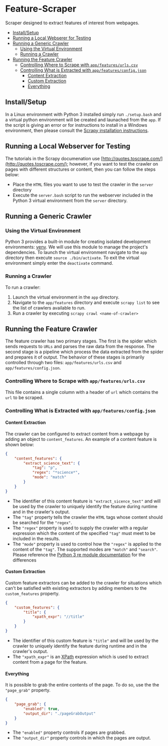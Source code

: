 # Feature-Scraper

Scraper designed to extract features of interest from webpages.

- [Install/Setup](#install/setup)
- [Running a Local Webserer for Testing](#running-a-local-webserver-for-testing)
- [Running a Generic Crawler](#running-a-generic-crawler)
  - [Using the Virtual Environment](#using-the-virtual-environment)
  - [Running a Crawler](#running-a-crawler)
- [Running the Feature Crawler](#running-the-feature-crawler)
  - [Controlling Where to Scrape with `app/features/urls.csv`](#controlling-where-to-scrape-with-app/features/urls.csv)
  - [Controlling What is Extracted with `app/features/config.json`](#controlling-what-is-extracted-with-app/features/config.json)
    - [Content Extraction](#content-extraction)
    - [Custom Extraction](#custom-extraction)
    - [Everything](#everything)

## Install/Setup
In a Linux environment with Python 3 installed simply run `./setup.bash` and a virtual python environment will be created and launached from the `app`. If the script is giving an error or for instructions to install in a Windows environment, then please consult the [Scrapy installation instructions](https://docs.scrapy.org/en/latest/intro/install.html).

## Running a Local Webserver for Testing
The tutorials in the Scrapy documenation use [http://quotes.toscrape.com/](http://quotes.toscrape.com/); however, if you want to test the crawler on pages with different structures or content, then you can follow the steps below:
- Place the `HTML` files you want to use to test the crawler in the `server` directory
- Execute the `server.bash` script to run the webserver included in the Python 3 virtual environment from the `server` directory.

## Running a Generic Crawler

### Using the Virtual Environment

Python 3 provides a built-in module for creating isolated development environments: [venv](https://docs.python.org/3/library/venv.html). We will use this module to manage the project's dependencies. To launch the virtual environment navigate to the `app` directory then execute `source ./bin/activate`. To exit the virtual environment simply enter the `deactivate` command.

### Running a Crawler

To run a crawler:

1. Launch the virtual environment in the `app` directory.
1. Navigate to the `app/features` directory and execute `scrapy list` to see the list of crawlers available to run.
1. Run a crawler by executing `scrapy crawl <name-of-crawler>`

## Running the Feature Crawler

The feature crawler has two primary stages. The first is the spider which sends requests to `URLs` and parses the raw data from the response. The second stage is a pipeline which process the data extracted from the spider and prepares it of output. The behavior of these stages is primarily controlled through two files: `app/features/urls.csv` and `app/features/config.json`.

### Controlling Where to Scrape with `app/features/urls.csv`
This file contains a single column with a header of `url` which contains the `url` to be scraped.

### Controlling What is Extracted with `app/features/config.json`

#### Content Extraction
The crawler can be configured to extract content from a webpage by adding an object to `content_features`. An example of a content feature is shown below:
```json
{
    "content_features": {
        "extract_science_text": {
            "tag": "p",
            "regex": "*science*",
            "mode": "match"
        }
    }
}
```
- The identifier of this content feature is `"extract_sicence_text"` and will be used by the crawler to uniquely identify the feature during runtime and in the crawler's output.
- The `"tag"` property tells the crawler the `HTML` tags whose content should be searched for the `"regex"`.
- The `"regex"` property is used to supply the crawler with a regular expression which the content of the specified `"tag"` must meet to be included in the results.
- The `"mode"` property is used to control how the `"regex"` is applied to the content of the `"tag"`. The supported modes are `"match"` and `"search"`. Please reference the [Python 3 re module documentation](https://docs.python.org/3/library/re.html) for the differences

#### Custom Extraction
Custom feature extractors can be added to the crawler for situations which can't be satisfied with existing extractors by adding members to the `custom_features` property.
```json
{
    "custom_features": {
        "title": {
            "xpath_expr": "//title"
        }
    }
}
```
- The identifier of this custom feature is `"title"` and will be used by the crawler to uniquely identify the feature during runtime and in the crawler's output.
- The `"xpath_expr"` is an [XPath](https://docs.scrapy.org/en/latest/topics/selectors.html#working-with-xpaths) expression which is used to extract content from a page for the feature.

#### Everything
It is possible to grab the entire contents of the page. To do so, use the the `"page_grab"` property.
```json
{
    "page_grab": {
        "enabled": true,
        "output_dir": "./pageGrabOutput"
    }
}
```
- The `"enabled"` property controls if pages are grabbed.
- The `"output_dir"` property controls in which the pages are output.
